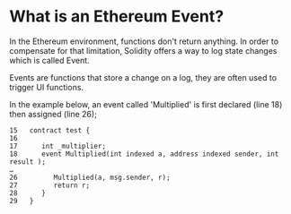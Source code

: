 What is an Ethereum Event?
==========================

In the Ethereum environment, functions don't return anything. In order
to compensate for that limitation, Solidity offers a way to log state
changes which is called Event.

Events are functions that store a change on a log, they are often used
to trigger UI functions.

In the example below, an event called 'Multiplied' is first declared
(line 18) then assigned (line 26);

``` {.sourceCode .javascript}
15   contract test {
16
17      int _multiplier;
18      event Multiplied(int indexed a, address indexed sender, int result );
…
26         Multiplied(a, msg.sender, r);
27         return r;
28      }
29   }
```
